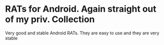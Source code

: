 # RATs for Android. Again straight out of my priv. Collection
 Very good and stable Android RATs. They are easy to use and they are very stable
